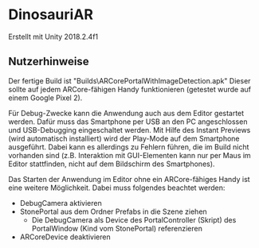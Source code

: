 # DinosauriAR

Erstellt mit Unity 2018.2.4f1 


## Nutzerhinweise
Der fertige Build ist "Builds\ARCorePortalWithImageDetection.apk"
Dieser sollte auf jedem ARCore-fähigen Handy funktionieren (getestet wurde auf einem Google Pixel 2).

Für Debug-Zwecke kann die Anwendung auch aus dem Editor gestartet werden. 
Dafür muss das Smartphone per USB an den PC angeschlossen und USB-Debugging eingeschaltet werden.
Mit Hilfe des Instant Previews (wird automatisch installiert) wird der Play-Mode auf dem Smartphone ausgeführt. Dabei kann es allerdings zu Fehlern führen, die im Build nicht vorhanden sind (z.B. Interaktion mit GUI-Elementen kann nur per Maus im Editor stattfinden, nicht auf dem Bildschirm des Smartphones).

Das Starten der Anwendung im Editor ohne ein ARCore-fähiges Handy ist eine weitere Möglichkeit. 
Dabei muss folgendes beachtet werden:
- DebugCamera aktivieren
- StonePortal aus dem Ordner Prefabs in die Szene ziehen
  - Die DebugCamera als Device des PortalController (Skript) des PortalWindow (Kind vom StonePortal) referenzieren
- ARCoreDevice deaktivieren
